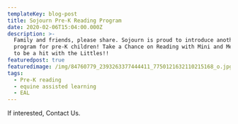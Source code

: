 ```yaml
---
templateKey: blog-post
title: Sojourn Pre-K Reading Program
date: 2020-02-06T15:04:00.000Z
description: >-
  Family and friends, please share. Sojourn is proud to introduce another
  program for pre-K children! Take a Chance on Reading with Mini and Me is sure
  to be a hit with the Littles!!
featuredpost: true
featuredimage: /img/84760779_2393263377444411_7750121632110215168_o.jpg
tags:
  - Pre-K reading
  - equine assisted learning
  - EAL
---
```

If interested, Contact Us.

